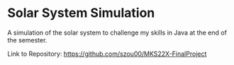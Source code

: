 # Solar System Simulation 

A simulation of the solar system to challenge my skills in Java at the end of the semester. 

Link to Repository: https://github.com/szou00/MKS22X-FinalProject
